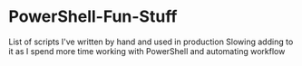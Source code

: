 # PowerShell-Fun-Stuff
List of scripts I've written by hand and used in production
Slowing adding to it as I spend more time working with PowerShell and automating workflow
